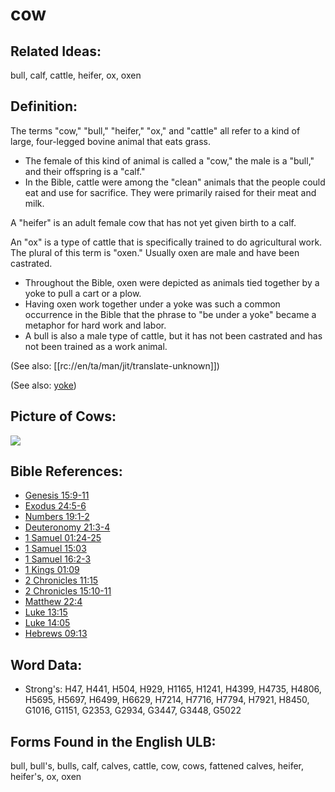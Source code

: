 # cow

## Related Ideas:

bull, calf, cattle, heifer, ox, oxen

## Definition:

The terms "cow," "bull," "heifer," "ox," and "cattle" all refer to a kind of large, four-legged bovine animal that eats grass.

* The female of this kind of animal is called a "cow," the male is a "bull," and their offspring is a "calf."
* In the Bible, cattle were among the "clean" animals that the people could eat and use for sacrifice. They were primarily raised for their meat and milk.

A "heifer" is an adult female cow that has not yet given birth to a calf.

An "ox" is a type of cattle that is specifically trained to do agricultural work. The plural of this term is "oxen." Usually oxen are male and have been castrated.

* Throughout the Bible, oxen were depicted as animals tied together by a yoke to pull a cart or a plow.
* Having oxen work together under a yoke was such a common occurrence in the Bible that the phrase to "be under a yoke" became a metaphor for hard work and labor.
* A bull is also a male type of cattle, but it has not been castrated and has not been trained as a work animal.

(See also: [[rc://en/ta/man/jit/translate-unknown]])

(See also: [yoke](../other/yoke.md))

## Picture of Cows:

<a href="https://content.bibletranslationtools.org/WycliffeAssociates/en_tw/raw/branch/master/PNGs/c/Cows.png"><img src="https://content.bibletranslationtools.org/WycliffeAssociates/en_tw/raw/branch/master/PNGs/c/Cows.png" ></a>

## Bible References:

* [Genesis 15:9-11](rc://en/tn/help/gen/15/09)
* [Exodus 24:5-6](rc://en/tn/help/exo/24/05)
* [Numbers 19:1-2](rc://en/tn/help/num/19/01)
* [Deuteronomy 21:3-4](rc://en/tn/help/deu/21/03)
* [1 Samuel 01:24-25](rc://en/tn/help/1sa/01/24)
* [1 Samuel 15:03](rc://en/tn/help/1sa/15/03)
* [1 Samuel 16:2-3](rc://en/tn/help/1sa/16/02)
* [1 Kings 01:09](rc://en/tn/help/1ki/01/09)
* [2 Chronicles 11:15](rc://en/tn/help/2ch/11/15)
* [2 Chronicles 15:10-11](rc://en/tn/help/2ch/15/10)
* [Matthew 22:4](rc://en/tn/help/mat/22/04)
* [Luke 13:15](rc://en/tn/help/luk/13/15)
* [Luke 14:05](rc://en/tn/help/luk/14/05)
* [Hebrews 09:13](rc://en/tn/help/heb/09/13)

## Word Data:

* Strong's: H47, H441, H504, H929, H1165, H1241, H4399, H4735, H4806, H5695, H5697, H6499, H6629, H7214, H7716, H7794, H7921, H8450, G1016, G1151, G2353, G2934, G3447, G3448, G5022

## Forms Found in the English ULB:

bull, bull's, bulls, calf, calves, cattle, cow, cows, fattened calves, heifer, heifer's, ox, oxen

